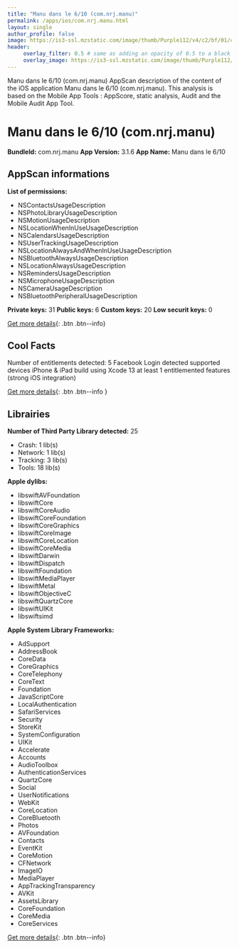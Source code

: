 ```yaml
---
title: "Manu dans le 6/10 (com.nrj.manu)"
permalink: /apps/ios/com.nrj.manu.html
layout: single
author_profile: false
image: https://is3-ssl.mzstatic.com/image/thumb/Purple112/v4/c2/bf/01/c2bf01b0-3393-eaff-30ec-b5731d7e2c15/AppIcon-0-0-1x_U007emarketing-0-0-0-10-0-0-sRGB-0-0-0-GLES2_U002c0-512MB-85-220-0-0.png/512x512bb.jpg
header: 
     overlay_filter: 0.5 # same as adding an opacity of 0.5 to a black background
     overlay_image: https://is3-ssl.mzstatic.com/image/thumb/Purple112/v4/c2/bf/01/c2bf01b0-3393-eaff-30ec-b5731d7e2c15/AppIcon-0-0-1x_U007emarketing-0-0-0-10-0-0-sRGB-0-0-0-GLES2_U002c0-512MB-85-220-0-0.png/512x512bb.jpg
---
```

Manu dans le 6/10 (com.nrj.manu) AppScan description of the content of the iOS application Manu dans le 6/10 (com.nrj.manu). This analysis is based on the Mobile App Tools : AppScore, static analysis, Audit and the Mobile Audit App Tool.

# Manu dans le 6/10 (com.nrj.manu)

**BundleId:** com.nrj.manu
**App Version:** 3.1.6
**App Name:** Manu dans le 6/10


## AppScan informations 

**List of permissions:** 
- NSContactsUsageDescription
- NSPhotoLibraryUsageDescription
- NSMotionUsageDescription
- NSLocationWhenInUseUsageDescription
- NSCalendarsUsageDescription
- NSUserTrackingUsageDescription
- NSLocationAlwaysAndWhenInUseUsageDescription
- NSBluetoothAlwaysUsageDescription
- NSLocationAlwaysUsageDescription
- NSRemindersUsageDescription
- NSMicrophoneUsageDescription
- NSCameraUsageDescription
- NSBluetoothPeripheralUsageDescription
  
  
**Private keys:** 31
**Public keys:** 6
**Custom keys:** 20
**Low securit keys:** 0
  
[Get more details](/pricing.html){: .btn .btn--info}

## Cool Facts

Number of entitlements detected: 5
Facebook Login detected
supported devices iPhone & iPad
build using Xcode 13
at least 1 entitlemented features (strong iOS integration)
  
[Get more details](/pricing.html){: .btn .btn--info }

## Librairies 
**Number of Third Party Library detected:** 25
- Crash: 1 lib(s)
- Network: 1 lib(s)
- Tracking: 3 lib(s)
- Tools: 18 lib(s)


**Apple dylibs:**
- libswiftAVFoundation
- libswiftCore
- libswiftCoreAudio
- libswiftCoreFoundation
- libswiftCoreGraphics
- libswiftCoreImage
- libswiftCoreLocation
- libswiftCoreMedia
- libswiftDarwin
- libswiftDispatch
- libswiftFoundation
- libswiftMediaPlayer
- libswiftMetal
- libswiftObjectiveC
- libswiftQuartzCore
- libswiftUIKit
- libswiftsimd


**Apple System Library Frameworks:**
- AdSupport
- AddressBook
- CoreData
- CoreGraphics
- CoreTelephony
- CoreText
- Foundation
- JavaScriptCore
- LocalAuthentication
- SafariServices
- Security
- StoreKit
- SystemConfiguration
- UIKit
- Accelerate
- Accounts
- AudioToolbox
- AuthenticationServices
- QuartzCore
- Social
- UserNotifications
- WebKit
- CoreLocation
- CoreBluetooth
- Photos
- AVFoundation
- Contacts
- EventKit
- CoreMotion
- CFNetwork
- ImageIO
- MediaPlayer
- AppTrackingTransparency
- AVKit
- AssetsLibrary
- CoreFoundation
- CoreMedia
- CoreServices


  
[Get more details](/pricing.html){: .btn .btn--info}


